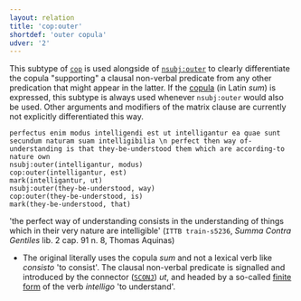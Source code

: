 ```yaml
---
layout: relation
title: 'cop:outer'
shortdef: 'outer copula'
udver: '2'
---
```


This subtype of [`cop`](la-dep/cop) is used alongside of [`nsubj:outer`](u-dep/nsubj-outer) to clearly differentiate the copula "supporting" a clausal non-verbal predicate from any other predication that might appear in the latter. If the [copula](la-pos/AUX) (in Latin *sum*) is expressed, this subtype is always used whenever `nsubj:outer` would also be used. Other arguments and modifiers of the matrix clause are currently not explicitly differentiated this way.


~~~ sdparse
perfectus enim modus intelligendi est ut intelligantur ea quae sunt secundum naturam suam intelligibilia \n perfect then way of-understanding is that they-be-understood them which are according-to nature own
nsubj:outer(intelligantur, modus)
cop:outer(intelligantur, est)
mark(intelligantur, ut)
nsubj:outer(they-be-understood, way)
cop:outer(they-be-understood, is)
mark(they-be-understood, that)
~~~

'the perfect way of understanding consists in the understanding of things which in their very nature are intelligible' (`ITTB train-s5236`, *Summa Contra Gentiles* lib. 2 cap. 91 n. 8, Thomas Aquinas)

* The original literally uses the copula *sum* and not a lexical verb like *consisto* 'to consist'. The clausal non-verbal predicate is signalled and introduced by the connector ([`SCONJ`](la-pos/SCONJ)) *ut*, and headed by a so-called [finite form](la-feat/VerbForm) of the verb *intelligo* 'to understand'.
<!-- Interlanguage links updated Po 6. listopadu 2023, 21:42:42 CET -->
